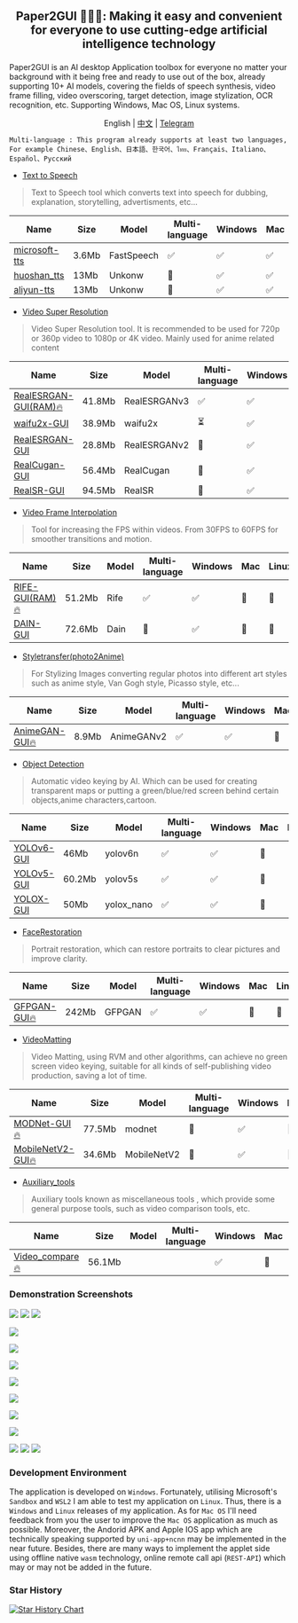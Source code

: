 ##  <p align="center"> Paper2GUI 🚀🚀🌟: Making it easy and convenient for everyone to use cutting-edge artificial intelligence technology </p>

Paper2GUI is an AI desktop Application toolbox for everyone no matter your background with it being free and ready to use out of the box, already supporting 10+ AI models, covering the fields of speech synthesis, video frame filling, video overscoring, target detection, image stylization, OCR recognition, etc. Supporting Windows, Mac OS, Linux systems.

<p align="center">English | <a href="README.md">中文</a> | <a href="https://t.me/baiyueblog">Telegram</a></p>

```
Multi-language : This program already supports at least two languages, For example Chinese、English、日本語、한국어、ไทย、Français、Italiano、Español、Русский
```

- [Text to Speech](Text2Speech/readme_en.md)

> Text to Speech tool which converts text into speech for dubbing, explanation, storytelling, advertisments, etc...

| Name                                          | Size  | Model      | Multi-language | Windows | Mac | Linux | Download                                                                    |
| --------------------------------------------- | ----- | ---------- | -------------- | ------- | --- | ----- | --------------------------------------------------------------------------- |
| [microsoft-tts](Text2Speech/microsoft_tts.md) | 3.6Mb | FastSpeech | ✅              | ✅       | ✅   | ✅     | [Download](https://github.com/Baiyuetribe/paper2gui/releases/tag/Published) |
| [huoshan_tts](Text2Speech/huoshan_tts.md)     | 13Mb  | Unkonw     | 🔲              | ✅       | ✅   | ✅     | [Download](https://github.com/Baiyuetribe/paper2gui/releases/tag/Published) |
| [aliyun-tts](Text2Speech/aliyun_tts.md)       | 13Mb  | Unkonw     | 🔲              | ✅       | ✅   | ✅     | [Download](https://github.com/Baiyuetribe/paper2gui/releases/tag/Published) |


- [Video Super Resolution](Video%20Super%20Resolution/readme_en.md)

> Video Super Resolution tool. It is recommended to be used for 720p or 360p video to 1080p or 4K video. Mainly used for anime related content

| Name                                                                     | Size   | Model        | Multi-language | Windows | Mac | Linux | Download                                                                    |
| ------------------------------------------------------------------------ | ------ | ------------ | -------------- | ------- | --- | ----- | --------------------------------------------------------------------------- |
| [RealESRGAN-GUI(RAM)🔥](Video%20Super%20Resolution/RealESRGAN-GUI-RAM.md) | 41.8Mb | RealESRGANv3 | ✅              | ✅       | 🔲   | 🔲     | [Download](https://github.com/Baiyuetribe/paper2gui/releases/tag/Published) |
| [waifu2x-GUI](Video%20Super%20Resolution/waifu2x-gui.md)                 | 38.9Mb | waifu2x      | ⏳              | ✅       | 🔲   | 🔲     | [Download](https://github.com/Baiyuetribe/paper2gui/releases/tag/Published) |
| [RealESRGAN-GUI](Video%20Super%20Resolution/RealESRGAN-GUI.md)           | 28.8Mb | RealESRGANv2 | 🔲              | ✅       | 🔲   | 🔲     | [Download](https://github.com/Baiyuetribe/paper2gui/releases/tag/Published) |
| [RealCugan-GUI](Video%20Super%20Resolution/RealCugan-GUI.md)             | 56.4Mb | RealCugan    | 🔲              | ✅       | 🔲   | 🔲     | [Download](https://github.com/Baiyuetribe/paper2gui/releases/tag/Published) |
| [RealSR-GUI](Video%20Super%20Resolution/RealSR-GUI.md)                   | 94.5Mb | RealSR       | 🔲              | ✅       | 🔲   | 🔲     | [Download](https://github.com/Baiyuetribe/paper2gui/releases/tag/Published) |


- [Video Frame Interpolation](Video%20Frame%20Interpolation/readme_en.md)

> Tool for increasing the FPS within videos. From 30FPS to 60FPS for smoother transitions and motion.


| Name                                                        | Size   | Model | Multi-language | Windows | Mac | Linux | Download                                                                    |
| ----------------------------------------------------------- | ------ | ----- | -------------- | ------- | --- | ----- | --------------------------------------------------------------------------- |
| [RIFE-GUI(RAM)🔥](Video%20Frame%20Interpolation/rife-gui.md) | 51.2Mb | Rife  | ✅              | ✅       | 🔲   | 🔲     | [Download](https://github.com/Baiyuetribe/paper2gui/releases/tag/Published) |
| [DAIN-GUI](Video%20Frame%20Interpolation/dain-gui.md)       | 72.6Mb | Dain  | 🔲              | ✅       | 🔲   | 🔲     | [Download](https://github.com/Baiyuetribe/paper2gui/releases/tag/Published) |

- [Styletransfer(photo2Anime)](Style%20Transfer/readme_en.md)

> For Stylizing Images converting regular photos into different art styles such as anime style, Van Gogh style, Picasso style, etc...


| Name                                              | Size  | Model      | Multi-language | Windows | Mac | Linux | Download                                                                    |
| ------------------------------------------------- | ----- | ---------- | -------------- | ------- | --- | ----- | --------------------------------------------------------------------------- |
| [AnimeGAN-GUI🔥](Style%20Transfer/animegan_gui.md) | 8.9Mb | AnimeGANv2 | ✅              | ✅       | 🔲   | 🔲     | [Download](https://github.com/Baiyuetribe/paper2gui/releases/tag/Published) |


- [Object Detection](ImageMatting/readme_en.md)

> Automatic video keying by AI. Which can be used for creating transparent maps or putting a green/blue/red screen behind certain objects,anime characters,cartoon.


| Name                                           | Size   | Model      | Multi-language | Windows | Mac | Linux | Download                                                                    |
| ---------------------------------------------- | ------ | ---------- | -------------- | ------- | --- | ----- | --------------------------------------------------------------------------- |
| [YOLOv6-GUI](Object%20Detection/yolov6_gui.md) | 46Mb   | yolov6n    | ✅              | ✅       | 🔲   | 🔲     | [Download](https://github.com/Baiyuetribe/paper2gui/releases/tag/Published) |
| [YOLOv5-GUI](Object%20Detection/yolov5_gui.md) | 60.2Mb | yolov5s    | ✅              | ✅       | 🔲   | 🔲     | [Download](https://github.com/Baiyuetribe/paper2gui/releases/tag/Published) |
| [YOLOX-GUI](Object%20Detection/yolox_gui.md)   | 50Mb   | yolox_nano | ✅              | ✅       | 🔲   | 🔲     | [Download](https://github.com/Baiyuetribe/paper2gui/releases/tag/Published) |


- [FaceRestoration](FaceRestoration/readme_en.md)

> Portrait restoration, which can restore portraits to clear pictures and improve clarity.

| Name                                     | Size  | Model  | Multi-language | Windows | Mac | Linux | Download                                                                    |
| ---------------------------------------- | ----- | ------ | -------------- | ------- | --- | ----- | --------------------------------------------------------------------------- |
| [GFPGAN-GUI🔥](FaceRestoration/readme.md) | 242Mb | GFPGAN | ✅              | ✅       | 🔲   | 🔲     | [Download](https://github.com/Baiyuetribe/paper2gui/releases/tag/Published) |

- [VideoMatting](VideoMatting/readme_en.md)

> Video Matting, using RVM and other algorithms, can achieve no green screen video keying, suitable for all kinds of self-publishing video production, saving a lot of time.



| Name                                           | Size   | Model       | Multi-language | Windows | Mac | Linux | Download                                                                    |
| ---------------------------------------------- | ------ | ----------- | -------------- | ------- | --- | ----- | --------------------------------------------------------------------------- |
| [MODNet-GUI🔥](VideoMatting/modnet_gui.md)      | 77.5Mb | modnet      | 🔲              | ✅       | 🔲   | 🔲     | [Download](https://github.com/Baiyuetribe/paper2gui/releases/tag/Published) |
| [MobileNetV2-GUI🔥](VideoMatting/modnet_gui.md) | 34.6Mb | MobileNetV2 | 🔲              | ✅       | 🔲   | 🔲     | [Download](https://github.com/Baiyuetribe/paper2gui/releases/tag/Published) |


- [Auxiliary_tools](Auxiliary_tools/readme_en.md)

> Auxiliary tools known as miscellaneous tools , which provide some general purpose tools, such as video comparison tools, etc.

| Name                                        | Size   | Model | Multi-language | Windows | Mac | Linux | Download                                                                    |
| ------------------------------------------- | ------ | ----- | -------------- | ------- | --- | ----- | --------------------------------------------------------------------------- |
| [Video_compare🔥](Auxiliary_tools/readme.md) | 56.1Mb |       |                | ✅       | 🔲   | 🔲     | [Download](https://github.com/Baiyuetribe/paper2gui/releases/tag/Published) |


### Demonstration Screenshots

![](https://cdn.jsdelivr.net/gh/Baiyuetribe/paper2gui@main/docs/images/huoshan_tts.png)
![](https://cdn.jsdelivr.net/gh/Baiyuetribe/paper2gui@main/docs/images/microsoft_tts.gif)
![](docs/images/gfpgan_gui.png)

![](docs/images/rvm_gui.jpg)

![](docs/images/video_compare.png)

![](https://cdn.jsdelivr.net/gh/Baiyuetribe/paper2gui@main/docs/images/rife-gui.gif)

![](https://cdn.jsdelivr.net/gh/Baiyuetribe/paper2gui@main/docs/images/modnet_gui.png)



![](docs/images/realESRGAN_RAM.png)

![](https://cdn.jsdelivr.net/gh/Baiyuetribe/paper2gui@main/docs/images/realcugan-gui.png)



![](https://cdn.jsdelivr.net/gh/Baiyuetribe/paper2gui@main/docs/images/animegan-gui.png)

![](docs/images/yolov6_gui.png)
![](docs/images/yolox_gui.png)
![](docs/images/yolov5_gui.png)


### Development Environment

The application is developed on `Windows`. Fortunately, utilising Microsoft's `Sandbox` and `WSL2` I am able to test my application on `Linux`. Thus, there is a `Windows` and `Linux` releases of my application. As for `Mac OS` I'll need feedback from you the user to improve the `Mac OS` application as much as possible. Moreover, the Andorid APK and Apple IOS app which are technically speaking supported by `uni-app+ncnn` may be implemented in the near future. Besides, there are many ways to implement the applet side using offline native `wasm` technology, online remote call api (`REST-API`) which may or may not be added in the future. 

### Star History

[![Star History Chart](https://api.star-history.com/svg?repos=Baiyuetribe/paper2gui&type=Date)](https://star-history.com/#Baiyuetribe/paper2gui&Date)